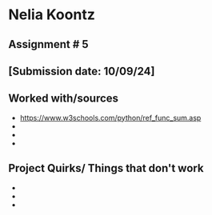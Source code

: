 # Nelia Koontz
## Assignment # 5
## [Submission date: 10/09/24]
## Worked with/sources 
* https://www.w3schools.com/python/ref_func_sum.asp
* 
* 
* 
## Project Quirks/ Things that don't work
* 
* 
* 
